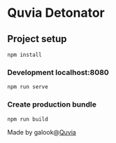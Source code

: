 # Quvia Detonator

## Project setup
```
npm install
```

### Development localhost:8080
```
npm run serve
```

### Create production bundle
```
npm run build
```


Made by galook@[Quvia](https://quvia.cz)